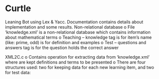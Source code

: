 # Curtle
Leaning Bot using Lex &amp; Yacc.
Documentation contains details about implementation and some results.
Non-relational database
  o File ‘knowledge.xml’ is a non-relational database which contains information about mathematical terms
  o Teaching – knowledge
    <about> tag is for item’s name (like: prime, odd)
    <definition> is for definition and examples
  o Test – questions and answers
    <question> tag is for the question
    <correct> holds the correct answer

XML2C.c
   o Contains operation for extracting data from ‘knowledge.xml’ where are kept definitions and terms to be presented
   o There are four structures used: two for keeping data for each new learning item, and two for test data:
